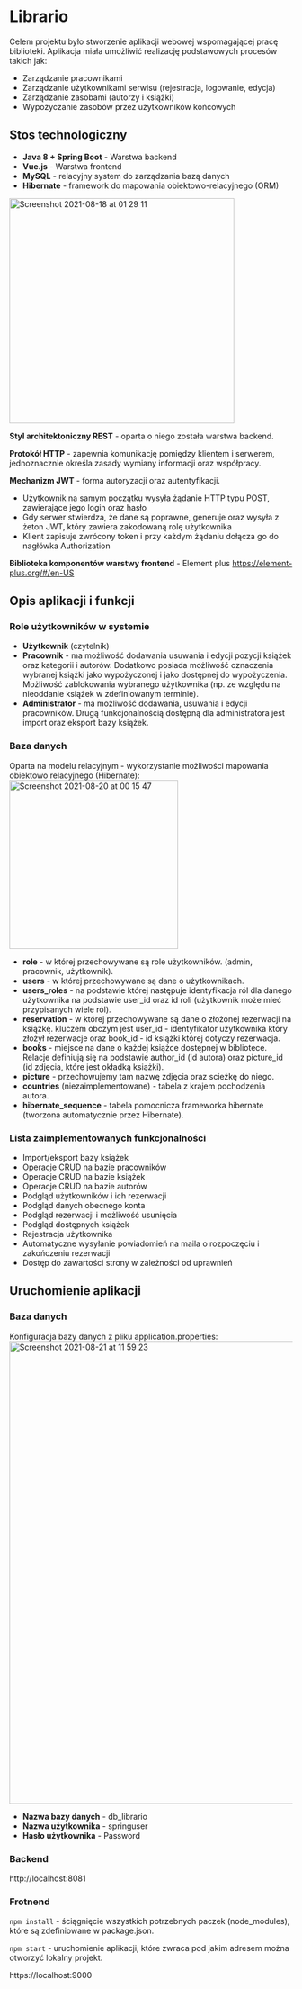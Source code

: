 # Librario
Celem projektu było stworzenie aplikacji webowej wspomagającej pracę biblioteki. Aplikacja miała umożliwić realizację podstawowych procesów takich jak:
- Zarządzanie pracownikami
- Zarządzanie użytkownikami serwisu (rejestracja, logowanie, edycja)
- Zarządzanie zasobami (autorzy i książki)
- Wypożyczanie zasobów przez użytkowników końcowych

## Stos technologiczny
- **Java 8 + Spring Boot** - Warstwa backend
- **Vue.js** - Warstwa frontend
- **MySQL** - relacyjny system do zarządzania bazą danych
- **Hibernate** - framework do mapowania obiektowo-relacyjnego (ORM)

<img width="400" alt="Screenshot 2021-08-18 at 01 29 11" src="https://user-images.githubusercontent.com/34041060/129813625-8bfd5643-ada6-4186-80c3-0ec9088d117b.png">

**Styl architektoniczny REST** - oparta o niego została warstwa backend.

**Protokół HTTP** - zapewnia komunikację pomiędzy klientem i serwerem, jednoznacznie określa zasady wymiany informacji oraz współpracy.

**Mechanizm JWT** - forma autoryzacji oraz autentyfikacji.
- Użytkownik na samym początku wysyła żądanie HTTP typu POST, zawierające jego login oraz hasło
- Gdy serwer stwierdza, że dane są poprawne, generuje oraz wysyła z żeton JWT, który zawiera zakodowaną rolę użytkownika
- Klient zapisuje zwrócony token i przy każdym żądaniu dołącza go do nagłówka Authorization

**Biblioteka komponentów warstwy frontend** - Element plus https://element-plus.org/#/en-US

## Opis aplikacji i funkcji
### Role użytkowników w systemie
- **Użytkownik** (czytelnik)
- **Pracownik** - ma możliwość dodawania usuwania i edycji pozycji książek oraz kategorii i autorów. Dodatkowo posiada możliwość oznaczenia wybranej książki jako wypożyczonej i jako dostępnej do wypożyczenia. Możliwość zablokowania wybranego użytkownika (np. ze względu na nieoddanie książek w zdefiniowanym terminie).
- **Administrator** - ma możliwość dodawania, usuwania i edycji pracowników. Drugą funkcjonalnością dostępną dla administratora jest import oraz eksport bazy książek.

### Baza danych
Oparta na modelu relacyjnym - wykorzystanie możliwości mapowania obiektowo relacyjnego (Hibernate):
<img width="300" alt="Screenshot 2021-08-20 at 00 15 47" src="https://user-images.githubusercontent.com/34041060/130151453-6c426628-ece9-43a2-8c98-fe3d0d698560.png">
- **role** - w której przechowywane są role użytkowników. (admin, pracownik, użytkownik).
- **users** - w której przechowywane są dane o użytkownikach.
- **users_roles** - na podstawie której następuje identyfikacja ról dla danego użytkownika na podstawie user_id oraz id roli (użytkownik może mieć przypisanych wiele ról).
- **reservation** - w której przechowywane są dane o złożonej rezerwacji na książkę. kluczem obczym jest user_id - identyfikator użytkownika który złożył rezerwacje oraz book_id - id książki której dotyczy rezerwacja.
- **books** - miejsce na dane o każdej książce dostępnej w bibliotece. Relacje definiują się na podstawie author_id (id autora) oraz picture_id (id zdjęcia, które jest okładką książki).
- **picture** - przechowujemy tam nazwę zdjęcia oraz scieżkę do niego.
- **countries** (niezaimplementowane) - tabela z krajem pochodzenia autora.
- **hibernate_sequence** - tabela pomocnicza frameworka hibernate (tworzona automatycznie przez Hibernate).

### Lista zaimplementowanych funkcjonalności
- Import/eksport bazy książek
- Operacje CRUD na bazie pracowników
- Operacje CRUD na bazie książek
- Operacje CRUD na bazie autorów
- Podgląd użytkowników i ich rezerwacji
- Podgląd danych obecnego konta
- Podgląd rezerwacji i możliwość usunięcia
- Podgląd dostępnych książek
- Rejestracja użytkownika
- Automatyczne wysyłanie powiadomień na maila o rozpoczęciu i zakończeniu rezerwacji
- Dostęp do zawartości strony w zależności od uprawnień

## Uruchomienie aplikacji
### Baza danych
Konfiguracja bazy danych z pliku application.properties:
<img width="822" alt="Screenshot 2021-08-21 at 11 59 23" src="https://user-images.githubusercontent.com/34041060/130318316-4d60f6a2-c512-462a-936f-e5839c38673b.png">
- **Nazwa bazy danych** - db_librario
- **Nazwa użytkownika** - springuser
- **Hasło użytkownika** - Password

### Backend
http://localhost:8081

### Frotnend
`npm install` - ściągnięcie wszystkich potrzebnych paczek (node_modules), które są zdefiniowane w package.json.

`npm start` - uruchomienie aplikacji, które zwraca pod jakim adresem można otworzyć lokalny projekt.

https://localhost:9000









